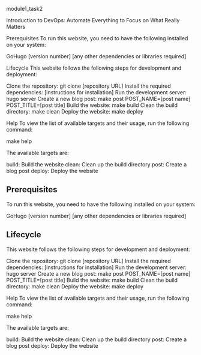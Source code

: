 module1_task2

Introduction to DevOps: Automate Everything to Focus on What Really Matters

Prerequisites
To run this website, you need to have the following installed on your system:

GoHugo [version number]
[any other dependencies or libraries required]

Lifecycle
This website follows the following steps for development and deployment:

Clone the repository: git clone [repository URL]
Install the required dependencies: [instructions for installation]
Run the development server: hugo server
Create a new blog post: make post POST_NAME=[post name] POST_TITLE=[post title]
Build the website: make build
Clean the build directory: make clean
Deploy the website: make deploy

Help
To view the list of available targets and their usage, run the following command:

make help

The available targets are:

build: Build the website
clean: Clean up the build directory
post: Create a blog post
deploy: Deploy the website


## Prerequisites
To run this website, you need to have the following installed on your system:

GoHugo [version number]
[any other dependencies or libraries required]

## Lifecycle
This website follows the following steps for development and deployment:

Clone the repository: git clone [repository URL]
Install the required dependencies: [instructions for installation]
Run the development server: hugo server
Create a new blog post: make post POST_NAME=[post name] POST_TITLE=[post title]
Build the website: make build
Clean the build directory: make clean
Deploy the website: make deploy

Help
To view the list of available targets and their usage, run the following command:

make help

The available targets are:

build: Build the website
clean: Clean up the build directory
post: Create a blog post
deploy: Deploy the website
